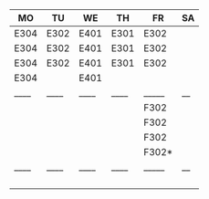 |MO  |TU  |WE  |TH  |FR   |SA|
|----|----|----|----|-----|--|
|E304|E302|E401|E301|E302 |  |
|E304|E302|E401|E301|E302 |  |
|E304|E302|E401|E301|E302 |  |
|E304|    |E401|    |     |  |
|____|____|____|____|_____|__|
|    |    |    |    |F302 |  |
|    |    |    |    |F302 |  |
|    |    |    |    |F302 |  |
|    |    |    |    |F302*|  |
|____|____|____|____|_____|__|
|    |    |    |    |     |  |
|    |    |    |    |     |  |
|    |    |    |    |     |  |
|    |    |    |    |     |  |
